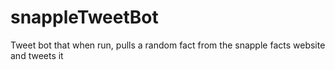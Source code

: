# snappleTweetBot
Tweet bot that when run, pulls a random fact from the snapple facts website and tweets it

